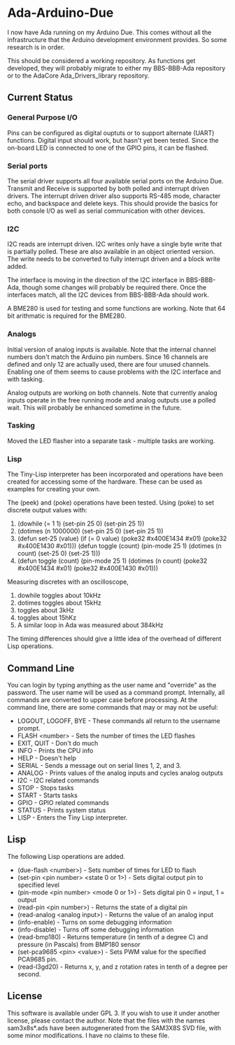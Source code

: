 # Ada-Arduino-Due
I now have Ada running on my Arduino Due.  This comes without all the infrastructure that
the Arduino development environment provides.  So some research is in order.

This should be considered a working repository.  As functions get developed, they will
probably migrate to either my BBS-BBB-Ada repository or to the AdaCore Ada_Drivers_library
repository.

## Current Status

### General Purpose I/O
Pins can be configured as digital ouptuts or to support alternate (UART)
functions.  Digital input should work, but hasn't yet been tested.  Since the
on-board LED is connected to one of the GPIO pins, it can be flashed.

### Serial ports
The serial driver supports all four available serial ports on the Arduino Due.
Transmit and Receive is supported by both polled and interrupt driven drivers.
The interrupt driven driver also supports RS-485 mode, character echo, and
backspace and delete keys.  This should provide the basics for both console I/O
as well as serial communication with other devices.

### I2C
I2C reads are interrupt driven.  I2C writes only have a single byte write that
is partially polled.  These are also available in an object oriented version.
The write needs to be converted to fully interrupt driven and a block write added.

The interface is moving in the direction of the I2C interface in BBS-BBB-Ada,
though some changes will probably be required there.  Once the interfaces match,
all the I2C devices from BBS-BBB-Ada should work.

A BME280 is used for testing and some functions are working.  Note that 64 bit
arithmatic is required for the BME280.

### Analogs
Initial version of analog inputs is available.  Note that the internal channel
numbers don't match the Arduino pin numbers.  Since 16 channels are defined and
only 12 are actually used, there are four unused channels.  Enabling one of them
seems to cause problems with the I2C interface and with tasking.

Analog outputs are working on both channels.  Note that currently analog inputs
operate in the free running mode and analog outputs use a polled wait.  This
will probably be enhanced sometime in the future.

### Tasking
Moved the LED flasher into a separate task - multiple tasks are working.

### Lisp
The Tiny-Lisp interpreter has been incorporated and operations have been created
for accessing some of the hardware.  These can be used as examples for creating
your own.

The (peek) and (poke) operations have been tested.  Using (poke) to set discrete
output values with:
1. (dowhile (= 1 1) (set-pin 25 0) (set-pin 25 1))
2. (dotimes (n 1000000) (set-pin 25 0) (set-pin 25 1))
3. (defun set-25 (value)
    (if (= 0 value)
      (poke32 #x400E1434 #x01)
      (poke32 #x400E1430 #x01)))
  (defun toggle (count)
    (pin-mode 25 1)
    (dotimes (n count)
      (set-25 0)
      (set-25 1)))
4. (defun toggle (count)
     (pin-mode 25 1)
     (dotimes (n count) (poke32 #x400E1434 #x01) (poke32 #x400E1430 #x01)))

Measuring discretes with an oscilloscope,
1. dowhile toggles about 10kHz
2. dotimes toggles about 15kHz
3. toggles about 3kHz
4. toggles about 15hKz
0. A similar loop in Ada was measured about 384kHz

The timing differences should give a little idea of the overhead of different
Lisp operations.

## Command Line
You can login by typing anything as the user name and "override" as the password.
The user name will be used as a command prompt.  Internally, all commands are
converted to upper case before processing.  At the command line, there are
some commands that may or may not be useful:
* LOGOUT, LOGOFF, BYE - These commands all return to the username prompt.
* FLASH &lt;number&gt; - Sets the number of times the LED flashes
* EXIT, QUIT - Don't do much
* INFO - Prints the CPU info
* HELP - Doesn't help
* SERIAL - Sends a message out on serial lines 1, 2, and 3.
* ANALOG <number> - Prints values of the analog inputs and cycles analog outputs
* I2C - I2C related commands
* STOP - Stops tasks
* START - Starts tasks
* GPIO - GPIO related commands
* STATUS - Prints system status
* LISP - Enters the Tiny Lisp interpreter.

## Lisp
The following Lisp operations are added.
* (due-flash &lt;number&gt;) - Sets number of times for LED to flash
* (set-pin &lt;pin number&gt; &lt;state 0 or 1&gt;) - Sets digital output pin to specified level
* (pin-mode &lt;pin number&gt; &lt;mode 0 or 1&gt;) - Sets digital pin 0 = input, 1 = output
* (read-pin &lt;pin number&gt;) - Returns the state of a digital pin
* (read-analog &lt;analog input&gt;) - Returns the value of an analog input
* (info-enable) - Turns on some debugging information
* (info-disable) - Turns off some debugging information
* (read-bmp180) - Returns temperature (in tenth of a degree C) and pressure
  (in Pascals) from BMP180 sensor
* (set-pca9685 &lt;pin&gt; &lt;value&gt;) - Sets PWM value for the specified PCA9685 pin.
* (read-l3gd20) - Returns x, y, and z rotation rates in tenth of a degree per second.

## License
This software is available under GPL 3.  If you wish to use it under another license,
please contact the author.  Note that the files with the names sam3x8s*.ads have been
autogenerated from the SAM3X8S SVD file, with some minor modifications.  I have no
claims to these file.
